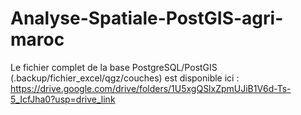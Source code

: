 # Analyse-Spatiale-PostGIS-agri-maroc
Le fichier complet de la base PostgreSQL/PostGIS (.backup/fichier_excel/qgz/couches) est disponible ici :
https://drive.google.com/drive/folders/1U5xgQSlxZpmUJiB1V6d-Ts-5_IcfJha0?usp=drive_link
